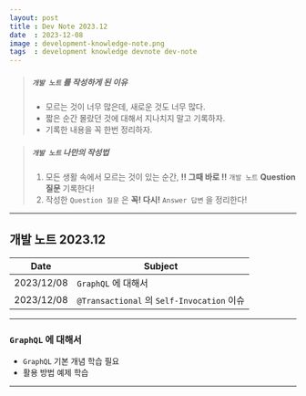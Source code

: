 ```yaml
---
layout: post
title : Dev Note 2023.12
date  : 2023-12-08
image : development-knowledge-note.png
tags  : development knowledge devnote dev-note
---
```


> ##### `개발 노트` 를 작성하게 된 이유 
> - 모르는 것이 너무 많은데, 새로운 것도 너무 많다.
> - 짧은 순간 몰랐던 것에 대해서 지나치지 말고 기록하자.
> - 기록한 내용을 꼭 한번 정리하자.

> ##### `개발 노트` 나만의 작성법
> 1. 모든 생활 속에서 모르는 것이 있는 순간, **!! 그때 바로 !!** `개발 노트` **Question 질문** 기록한다!
> 2. 작성한 `Question 질문` 은 **꼭! 다시!** `Answer 답변` 을 정리한다!

---

## 개발 노트 2023.12

| Date | Subject |
| :---: | --- |
| 2023/12/08 | `GraphQL` 에 대해서 |
| 2023/12/08 | `@Transactional` 의 `Self-Invocation` 이슈 |

---

### `GraphQL` 에 대해서

- `GraphQL` 기본 개념 학습 필요
- 활용 방법 예제 학습

---
